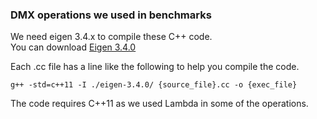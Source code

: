 ### DMX operations we used in benchmarks

We need eigen 3.4.x to compile these C++ code.  
You can download [Eigen 3.4.0](http://eigen.tuxfamily.org/index.php?title=Main_Page#Download) 

Each .cc file has a line like the following to help you compile the code.
```
g++ -std=c++11 -I ./eigen-3.4.0/ {source_file}.cc -o {exec_file}

```
The code requires C++11 as we used Lambda in some of the operations.
